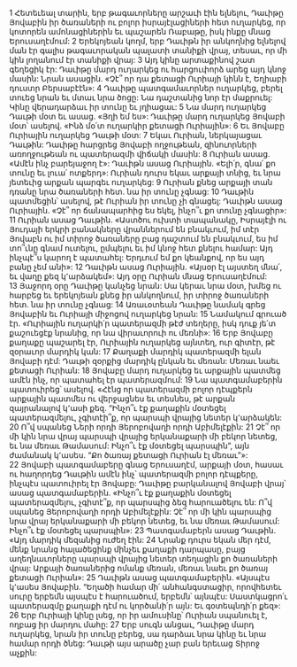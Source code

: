 1 Հետեւեալ տարին, երբ թագաւորները արշաւի էին ելնելու, Դաւիթը Յովաբին իր ծառաների ու բոլոր իսրայէլացիների հետ ուղարկեց, որ կոտորեն ամոնացիներին եւ պաշարեն Ռաբաթը, իսկ ինքը մնաց Երուսաղէմում:
2 Երեկոյեան կողմ, երբ Դաւիթն իր անկողնից ելնելով ման էր գալիս թագաւորական պալատի տանիքի վրայ, տեսաւ, որ մի կին լողանում էր տանիքի վրայ: 3 Այդ կինը արտաքինով շատ գեղեցիկ էր: Դաւիթը մարդ ուղարկեց ու հարցուփորձ արեց այդ կնոջ մասին: Նրան ասացին. «Չէ՞ որ դա քետացի Ուրիայի կինն է, Եղիաբի դուստր Բերսաբէէն»: 4 Դաւիթը պատգամաւորներ ուղարկեց, բերել տուեց նրան եւ մտաւ նրա ծոցը: Նա դաշտանից նոր էր մաքրուել: Կինը վերադարձաւ իր տունը եւ յղիացաւ: 5 Նա մարդ ուղարկեց Դաւթի մօտ եւ ասաց. «Յղի եմ ես»: Դաւիթը մարդ ուղարկեց Յովաբի մօտ՝ ասելով. «Ինձ մօ՛տ ուղարկիր քետացի Ուրիային»: 6 Եւ Յովաբը Ուրիային ուղարկեց Դաւթի մօտ: 7 Եկաւ Ուրիան, ներկայացաւ Դաւթին: Դաւիթը հարցրեց Յովաբի ողջութեան, զինուորների առողջութեան ու պատերազմի վիճակի մասին: 8 Ուրիան ասաց. «Ամէն ինչ բարեյաջող է»: Դաւիթն ասաց Ուրիային. «Ելի՛ր, գնա՛ քո տունը եւ լուա՛ ոտքերդ»: Ուրիան դուրս եկաւ արքայի տնից, եւ նրա յետեւից արքան պարգեւ ուղարկեց: 9 Ուրիան քնեց արքայի տան դռանը նրա ծառաների հետ. նա իր տունը չգնաց: 10 Դաւթին պատմեցին՝ ասելով, թէ Ուրիան իր տունը չի գնացել: Դաւիթն ասաց Ուրիային. «Չէ՞ որ ճանապարհից ես եկել, ինչո՞ւ քո տունը չգնացիր»: 11 Ուրիան ասաց Դաւթին. «Աստծու ուխտի տապանակը, Իսրայէլի ու Յուդայի երկրի բանակները վրաններում են բնակւում, իմ տէր Յովաբն ու իմ տիրոջ ծառաները բաց դաշտում են բնակւում, ես իմ տո՞ւնը գնամ ուտելու, ըմպելու եւ իմ կնոջ հետ քնելու համար: Այդ ինչպէ՞ս կարող է պատահել: Երդւում եմ քո կեանքով, որ ես այդ բանը չեմ անի»: 12 Դաւիթն ասաց Ուրիային. «Այսօր էլ այստեղ մնա՛, եւ վաղը քեզ կ՚արձակեմ»: Այդ օրը Ուրիան մնաց Երուսաղէմում: 13 Յաջորդ օրը Դաւիթը կանչեց նրան: Սա կերաւ նրա մօտ, խմեց ու հարբեց եւ երեկոյեան քնեց իր անկողնում, իր տիրոջ ծառաների հետ. նա իր տունը չգնաց:
14 Առաւօտեան Դաւիթը նամակ գրեց Յովաբին եւ Ուրիայի միջոցով ուղարկեց նրան: 15 Նամակում գրուած էր. «Ուրիային ուղարկի՛ր պատերազմի թէժ տեղերը, իսկ դուք յե՛տ քաշուեցէք նրանից, որ նա վիրաւորուի ու մեռնի»: 16 Երբ Յովաբը քաղաքը պաշարել էր, Ուրիային ուղարկեց այնտեղ, ուր գիտէր, թէ զօրաւոր մարդիկ կան: 17 Քաղաքի մարդիկ պատերազմի ելան Յովաբի դէմ: Դաւթի զօրքից մարդիկ ընկան եւ մեռան: Մեռաւ նաեւ քետացի Ուրիան: 18 Յովաբը մարդ ուղարկեց եւ արքային պատմեց ամէն ինչ, որ պատահել էր պատերազմում: 19 Նա պատգամաբերին պատուիրեց՝ ասելով. «Հէնց որ պատերազմի բոլոր դէպքերն արքային պատմես ու վերջացնես եւ տեսնես, թէ արքան զայրանալով կ՚ասի քեզ. “Ինչո՞ւ էք քաղաքին մօտեցել պատերազմելու, չգիտէի՞ք, որ պարսպի վրայից նետեր կ՚արձակեն: 20 Ո՞վ սպանեց Ների որդի Յերոբովաղի որդի Աբիմելէքին: 21 Չէ՞ որ մի կին նրա վրայ պարսպի վրայից երկանաքարի մի բեկոր նետեց, եւ նա մեռաւ Թամասում: Ինչո՞ւ էք մօտեցել պարսպին”, այն ժամանակ կ՚ասես. “Քո ծառայ քետացի Ուրիան էլ մեռաւ”»: 22 Յովաբի պատգամաբերը գնաց Երուսաղէմ, արքայի մօտ, հասաւ ու հաղորդեց Դաւթին ամէն ինչ՝ պատերազմի բոլոր դէպքերը, ինչպէս պատուիրել էր Յովաբը: Դաւիթը բարկանալով Յովաբի վրայ՝ ասաց պատգամաբերին. «Ինչո՞ւ էք քաղաքին մօտեցել պատերազմելու, չգիտէ՞ք, որ պարսպից ձեզ հարուածելու են: Ո՞վ սպանեց Յերոբովաղի որդի Աբիմելէքին: Չէ՞ որ մի կին պարսպից նրա վրայ երկանաքարի մի բեկոր նետեց, եւ նա մեռաւ Թամասում: Ինչո՞ւ էք մօտեցել պարսպին»: 23 Պատգամաբերն ասաց Դաւթին. «Այդ մարդիկ մեզանից ուժեղ էին: 24 Նրանք դուրս եկան մեր դէմ, մենք նրանց հալածեցինք մինչեւ քաղաքի դարպասը, բայց աղեղնաւորները պարսպի վրայից նետեր տեղացին քո ծառաների վրայ: Արքայի ծառաներից ոմանք մեռան, մեռաւ նաեւ քո ծառայ քետացի Ուրիան»: 25 Դաւիթն ասաց պատգամաբերին. «Այսպէս կ՚ասես Յովաբին. “Եղածի համար մի՛ անհանգստացիր, որովհետեւ սուրը երբեմն այսպէս է հարուածում, երբեմն՝ այնպէս: Սաստկացրո՛ւ պատերազմը քաղաքի դէմ ու կործանի՛ր այն: Եւ գօտեպնդի՛ր քեզ»:
26 Երբ Ուրիայի կինը լսեց, որ իր ամուսինը՝ Ուրիան սպանուել է, ողբաց իր մարդու մահը: 27 Երբ սուգն անցաւ, Դաւիթը մարդ ուղարկեց, նրան իր տունը բերեց, սա դարձաւ նրա կինը եւ նրա համար որդի ծնեց: Դաւթի այս արածը չար բան երեւաց Տիրոջ աչքին:
